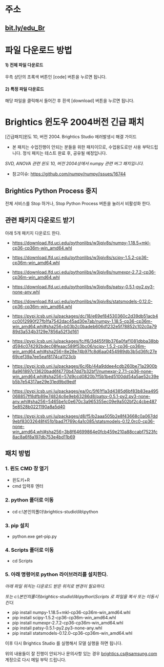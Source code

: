 # 주소

## [bit.ly/edu_Br](https://bit.ly/edu_Br)

# 파일 다운로드 방법

#### 1) 전체 파일 다운로드 
우측 상단의 초록색 버튼인 [code] 버튼을 누르면 됩니다.

#### 2) 특정 파일 다운로드
해당 파일을 클릭해서 들어간 후 흰색 [download] 버튼을 누르면 됩니다.

# Brightics 윈도우 2004버전 긴급 패치
[긴급패치]윈도 10, 버전 2004. Brightics Studio 에러발생시 해결 가이드

* 본 패치는 수업진행이 안되는 분들을 위한 패치이므로, 수업용도로만 사용 부탁드립니다. 
정식 패치는 테스트 완료 후, 공유될 예정입니다. 
 
*SVD, ANOVA 관련 윈도 10, 버전 2004상에서 numpy 관련 버그 패치입니다.*
- 참고이슈: https://github.com/numpy/numpy/issues/16744

## Brightics Python Process 중지 
전체 서비스를 Stop 하거나, Stop Python Process 버튼을 눌러서 비활성화 한다.

## 관련 패키지 다운로드 받기 
아래 5개 패키지 다운로드 한다.

- https://download.lfd.uci.edu/pythonlibs/w3jqiv8s/numpy-1.18.5+mkl-cp36-cp36m-win_amd64.whl
- https://download.lfd.uci.edu/pythonlibs/w3jqiv8s/scipy-1.5.2-cp36-cp36m-win_amd64.whl
- https://download.lfd.uci.edu/pythonlibs/w3jqiv8s/numexpr-2.7.2-cp36-cp36m-win_amd64.whl
- https://download.lfd.uci.edu/pythonlibs/w3jqiv8s/patsy-0.5.1-py2.py3-none-any.whl
- https://download.lfd.uci.edu/pythonlibs/w3jqiv8s/statsmodels-0.12.0-cp36-cp36m-win_amd64.whl

- https://pypi.lcsb.uni.lu/packages/dc/18/e69ef84530360c2d39db51acb4cc0012990f27fb1fa7542dac45ad30e7ab/numpy-1.18.5-cp36-cp36m-win_amd64.whl#sha256=b03b2c0badeb606d1232e5f78852c102c0a7989d3a534b3129e7856a52f3d161
- https://pypi.lcsb.uni.lu/packages/fc/f6/3d455f8b376a0faf1081dbba38bbd594c074292bdec08feaac589f53bc06/scipy-1.5.2-cp36-cp36m-win_amd64.whl#sha256=8e28e74b97fc8d6aa0454989db3b5d36fc27e69cef39a7ee5eaf8174ca1123cb
- https://pypi.lcsb.uni.lu/packages/6c/6b/44a9ddee4cdb260be71a2900b8a961897c13620bad6f4770b47dd7b32bf1/numexpr-2.7.1-cp36-none-win_amd64.whl#sha256=57d9ccd0820b7f5b1bed5100dd54a5ae52c39eb5b7e54317ae29e31ed9bd9edf
- https://pypi.lcsb.uni.lu/packages/ea/0c/5f61f1a3d4385d6bf83b83ea495068857ff8dfb89e74824c6e9eb63286d8/patsy-0.5.1-py2.py3-none-any.whl#sha256=5465be1c0e670c3a965355ec09e9a502bf2c4cbe4875e8528b0221190a8a5d40
- https://pypi.lcsb.uni.lu/packages/d8/f5/b2aaa505b2e8f43668c0a067dd9ebf83032648f451b1bad7f769c4a1c085/statsmodels-0.12.0rc0-cp36-none-win_amd64.whl#sha256=3b8f64699864e0fcb459e210a88ccabf7523fc8ac8a6f8a197db753e4bd11b69

## 패치 방법

### 1. 윈도 CMD 창 열기
- 윈도키+R  
- cmd 입력후 엔터 

### 2. python 폴더로 이동
- cd c:\본인의폴더\brightics-studio\lib\python

### 3. pip 설치
- python.exe get-pip.py

### 4. Scripts 폴더로 이동
- cd Scripts

### 5. 아래 명령어로 python 라이브러리를 설치한다.
*아래 파일 위치는 다운로드 받은 위치로 변경이 필요하다.*

*또는 c:\본인의폴더\brightics-studio\lib\python\Scripts 로 파일을 복사 또는 이동시킨다.*

- pip install numpy-1.18.5+mkl-cp36-cp36m-win_amd64.whl
- pip install scipy-1.5.2-cp36-cp36m-win_amd64.whl
- pip install numexpr-2.7.2-cp36-cp36m-win_amd64.whl
- pip install patsy-0.5.1-py2.py3-none-any.whl
- pip install statsmodels-0.12.0-cp36-cp36m-win_amd64.whl

이후 다시 Brightics Studio 를 실행해서 모델 실행을 하면 됩니다. 

위의 내용들이 잘 진행이 안되거나 문의사항 있는 경우 brightics.cs@samsung.com 계정으로 다시 메일 부탁 드립니다.

